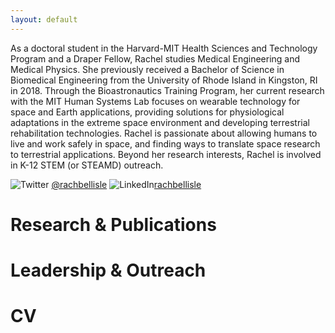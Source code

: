 ```yaml
---
layout: default
---
```


As a doctoral student in the Harvard-MIT Health Sciences and Technology Program and a Draper Fellow, Rachel studies Medical Engineering and Medical Physics. She previously received a Bachelor of Science in Biomedical Engineering from the University of Rhode Island in Kingston, RI in 2018. Through the Bioastronautics Training Program, her current research with the MIT Human Systems Lab focuses on wearable technology for space and Earth applications, providing solutions for physiological adaptations in the extreme space environment and developing terrestrial rehabilitation technologies. Rachel is passionate about allowing humans to live and work safely in space, and finding ways to translate space research to terrestrial applications. Beyond her research interests, Rachel is involved in K-12 STEM (or STEAMD) outreach.

![Twitter](C:\Users\rfb19\GitHub\bellisle.github.io\Images\Twitter.png) [@rachbellisle](https://twitter.com/rachbellisle)
![LinkedIn](C:\Users\rfb19\GitHub\bellisle.github.io\Images\LinkedIn.png)[rachbellisle](https://www.linkedin.com/in/rbellisle/)

# Research & Publications

# Leadership & Outreach

# CV
